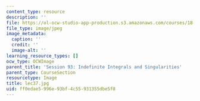 ```yaml
---
content_type: resource
description: ''
file: https://ol-ocw-studio-app-production.s3.amazonaws.com/courses/18-01sc-single-variable-calculus-fall-2010/ff0edae5996e93bf4c55931355dbe5f8_lec37.jpg
file_type: image/jpeg
image_metadata:
  caption: ''
  credit: ''
  image-alt: ''
learning_resource_types: []
ocw_type: OCWImage
parent_title: 'Session 93: Indefinite Integrals and Singularities'
parent_type: CourseSection
resourcetype: Image
title: lec37.jpg
uid: ff0edae5-996e-93bf-4c55-931355dbe5f8
---
```

